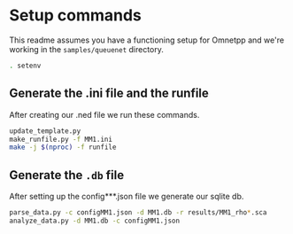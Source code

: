 # Setup commands 
This readme assumes you have a functioning setup for Omnetpp and we're working in the `samples/queuenet` directory.
```bash
. setenv
```

## Generate the .ini file and the runfile
After creating our .ned file we run these commands.
```bash
update_template.py
make_runfile.py -f MM1.ini
make -j $(nproc) -f runfile
```

## Generate the `.db` file
After setting up the config***.json file we generate our sqlite db.
```bash
parse_data.py -c configMM1.json -d MM1.db -r results/MM1_rho*.sca
analyze_data.py -d MM1.db -c configMM1.json
```
